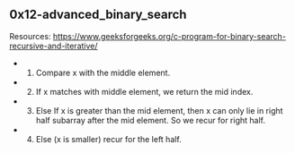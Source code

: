 ##  0x12-advanced_binary_search

Resources:
https://www.geeksforgeeks.org/c-program-for-binary-search-recursive-and-iterative/

*  1. Compare x with the middle element.
*  2. If x matches with middle element, we return the mid index.
*  3. Else If x is greater than the mid element, then x can   only lie in right half subarray after the mid element. So we recur for right half.
*  4. Else (x is smaller) recur for the left half.

